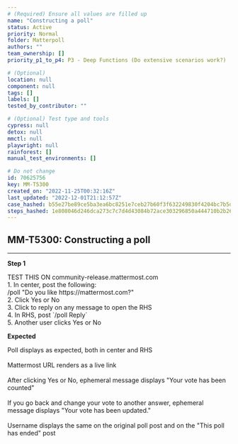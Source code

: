 ```yaml
---
# (Required) Ensure all values are filled up
name: "Constructing a poll"
status: Active
priority: Normal
folder: Matterpoll
authors: ""
team_ownership: []
priority_p1_to_p4: P3 - Deep Functions (Do extensive scenarios work?)

# (Optional)
location: null
component: null
tags: []
labels: []
tested_by_contributor: ""

# (Optional) Test type and tools
cypress: null
detox: null
mmctl: null
playwright: null
rainforest: []
manual_test_environments: []

# Do not change
id: 70625756
key: MM-T5300
created_on: "2022-11-25T00:32:16Z"
last_updated: "2022-12-01T21:12:57Z"
case_hashed: b55e27be89ce5ba3ea6bc8251e7ceb27b60f3f632249830f4204bc7b5d9fcd9fe8a3e88d17a278e0423a7ac12f1fd885
steps_hashed: 1e808046d246dca273c7c7d4d43084b72ace303296850a444710b2b2627f63107089e606a2e92d6ff99e0e02381a5737
---
```


<!-- (Auto-generated) Based on frontmatter's "key" and "name" -->

## MM-T5300: Constructing a poll

---

**Step 1**

TEST THIS ON community-release.mattermost.com\
1\. In center, post the following:\
/poll "Do you like https\://mattermost.com?"\
2\. Click Yes or No\
3\. Click to reply on any message to open the RHS\
4\. In RHS, post \`/poll Reply\`\
5\. Another user clicks Yes or No

**Expected**

Poll displays as expected, both in center and RHS\
\
Mattermost URL renders as a live link\
\
After clicking Yes or No, ephemeral message displays "Your vote has been counted"\
\
If you go back and change your vote to another answer, ephemeral message displays "Your vote has been updated."\
\
Username displays the same on the original poll post and on the "This poll has ended" post
